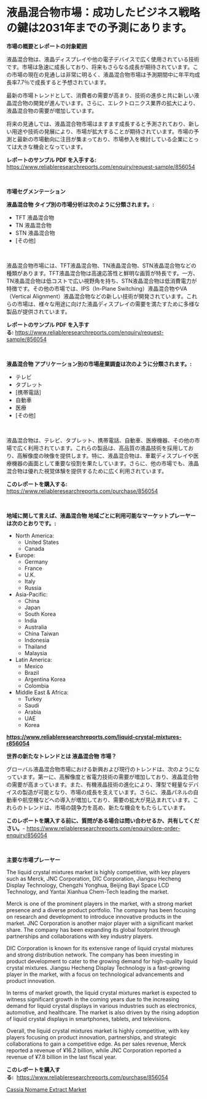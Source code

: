 <p><h1>液晶混合物市場：成功したビジネス戦略の鍵は2031年までの予測にあります。</h1></p><p><strong>市場の概要とレポートの対象範囲</strong></p>
<p><p>液晶混合物は、液晶ディスプレイや他の電子デバイスで広く使用されている技術です。市場は急速に成長しており、将来もさらなる成長が期待されています。この市場の現在の見通しは非常に明るく、液晶混合物市場は予測期間中に年平均成長率7.7％で成長すると予想されています。</p><p>最新の市場トレンドとして、消費者の需要が高まり、技術の進歩と共に新しい液晶混合物の開発が進んでいます。さらに、エレクトロニクス業界の拡大により、液晶混合物の需要が増加しています。</p><p>将来の見通しでは、液晶混合物市場はますます成長すると予測されており、新しい用途や技術の発展により、市場が拡大することが期待されています。市場の予測と最新の市場動向に注目が集まっており、市場参入を検討している企業にとっては大きな機会となっています。</p></p>
<p><strong>レポートのサンプル PDF を入手する:</strong> <a href="https://www.reliableresearchreports.com/enquiry/request-sample/856054">https://www.reliableresearchreports.com/enquiry/request-sample/856054</a></p>
<p>&nbsp;</p>
<p><strong>市場セグメンテーション</strong></p>
<p><strong>液晶混合物 タイプ別の市場分析は次のように分類されます。:</strong></p>
<p><ul><li>TFT 液晶混合物</li><li>TN 液晶混合物</li><li>STN 液晶混合物</li><li>[その他]</li></ul></p>
<p>&nbsp;</p>
<p><p>液晶混合物市場には、TFT液晶混合物、TN液晶混合物、STN液晶混合物などの種類があります。TFT液晶混合物は高速応答性と鮮明な画質が特長です。一方、TN液晶混合物は低コストで広い視野角を持ち、STN液晶混合物は低消費電力が特徴です。その他の市場では、IPS（In-Plane Switching）液晶混合物やVA（Vertical Alignment）液晶混合物などの新しい技術が開発されています。これらの市場は、様々な用途に向けた液晶ディスプレイの需要を満たすために多様な製品が提供されています。</p></p>
<p><strong>レポートのサンプル PDF を入手する:</strong>&nbsp;<a href="https://www.reliableresearchreports.com/enquiry/request-sample/856054">https://www.reliableresearchreports.com/enquiry/request-sample/856054</a></p>
<p>&nbsp;</p>
<p><strong> 液晶混合物 アプリケーション別の市場産業調査は次のように分類されます。:</strong></p>
<p><ul><li>テレビ</li><li>タブレット</li><li>[携帯電話]</li><li>自動車</li><li>医療</li><li>[その他]</li></ul></p>
<p>&nbsp;</p>
<p><p>液晶混合物は、テレビ、タブレット、携帯電話、自動車、医療機器、その他の市場で広く利用されています。これらの製品は、高品質の液晶技術を採用しており、高解像度の映像を提供します。特に、液晶混合物は、車載ディスプレイや医療機器の画面として重要な役割を果たしています。さらに、他の市場でも、液晶混合物は優れた視覚体験を提供するために広く利用されています。</p></p>
<p><strong>このレポートを購入する:</strong>&nbsp; <a href="https://www.reliableresearchreports.com/purchase/856054">https://www.reliableresearchreports.com/purchase/856054</a></p>
<p>&nbsp;</p>
<p><strong>地域に関して言えば、液晶混合物 地域ごとに利用可能なマーケットプレーヤーは次のとおりです。:</strong></p>
<p><ul>
    <li>
        North America:
        <ul>
            <li>United States</li>
            <li>Canada</li>
        </ul>
    </li>
    <li>
        Europe:
        <ul>
            <li>Germany</li>
            <li>France</li>
            <li>U.K.</li>
            <li>Italy</li>
            <li>Russia</li>
        </ul>
    </li>
    <li>
        Asia-Pacific:
        <ul>
            <li>China</li>
            <li>Japan</li>
            <li>South Korea</li>
            <li>India</li>
            <li>Australia</li>
            <li>China Taiwan</li>
            <li>Indonesia</li>
            <li>Thailand</li>
            <li>Malaysia</li>
        </ul>
    </li>
    <li>
        Latin America:
        <ul>
            <li>Mexico</li>
            <li>Brazil</li>
            <li>Argentina Korea</li>
            <li>Colombia</li>
        </ul>
    </li>
    <li>
        Middle East & Africa:
        <ul>
            <li>Turkey</li>
            <li>Saudi</li>
            <li>Arabia</li>
            <li>UAE</li>
            <li>Korea</li>
        </ul>
    </li>
    </ul></p>
<p><strong><a href="https://www.reliableresearchreports.com/liquid-crystal-mixtures-r856054">https://www.reliableresearchreports.com/liquid-crystal-mixtures-r856054</a></strong>&nbsp;</p>
<p><strong>世界の新たなトレンドとは 液晶混合物 市場？</strong></p>
<p><p>グローバル液晶混合物市場における新興および現行のトレンドは、次のようになっています。第一に、高解像度と省電力技術の需要が増加しており、液晶混合物の需要が高まっています。また、有機液晶技術の進化により、薄型で軽量なデバイスの製造が可能となり、市場の成長を支えています。さらに、液晶パネルの自動車や航空機などへの導入が増加しており、需要の拡大が見込まれています。これらのトレンドは、市場の競争力を高め、新たな機会をもたらしています。</p></p>
<p><strong>このレポートを購入する前に、質問がある場合は問い合わせるか、共有してください。</strong>- <a href="https://www.reliableresearchreports.com/enquiry/pre-order-enquiry/856054">https://www.reliableresearchreports.com/enquiry/pre-order-enquiry/856054</a></p>
<p>&nbsp;</p>
<p><strong>主要な市場プレーヤー</strong></p>
<p><p>The liquid crystal mixtures market is highly competitive, with key players such as Merck, JNC Corporation, DIC Corporation, Jiangsu Hecheng Display Technology, Chengzhi Yonghua, Beijing Bayi Space LCD Technology, and Yantai Xianhua Chem-Tech leading the market. </p><p>Merck is one of the prominent players in the market, with a strong market presence and a diverse product portfolio. The company has been focusing on research and development to introduce innovative products in the market. JNC Corporation is another major player with a significant market share. The company has been expanding its global footprint through partnerships and collaborations with key industry players.</p><p>DIC Corporation is known for its extensive range of liquid crystal mixtures and strong distribution network. The company has been investing in product development to cater to the growing demand for high-quality liquid crystal mixtures. Jiangsu Hecheng Display Technology is a fast-growing player in the market, with a focus on technological advancements and product innovation.</p><p>In terms of market growth, the liquid crystal mixtures market is expected to witness significant growth in the coming years due to the increasing demand for liquid crystal displays in various industries such as electronics, automotive, and healthcare. The market is also driven by the rising adoption of liquid crystal displays in smartphones, tablets, and televisions.</p><p>Overall, the liquid crystal mixtures market is highly competitive, with key players focusing on product innovation, partnerships, and strategic collaborations to gain a competitive edge. As per sales revenue, Merck reported a revenue of ¥16.2 billion, while JNC Corporation reported a revenue of ¥7.8 billion in the last fiscal year.</p></p>
<p><strong>このレポートを購入する:</strong>&nbsp;&nbsp;<a href="https://www.reliableresearchreports.com/purchase/856054">https://www.reliableresearchreports.com/purchase/856054</a></p>
<p><p><a href="https://confirmed-shield-e13.notion.site/Cassia-Nomame-Extract-Market-Size-and-Growth-Market-Segmentation-Regional-and-Country-Breakdowns--68f8083decd74254aaf31ee3600cc536">Cassia Nomame Extract Market</a></p></p>